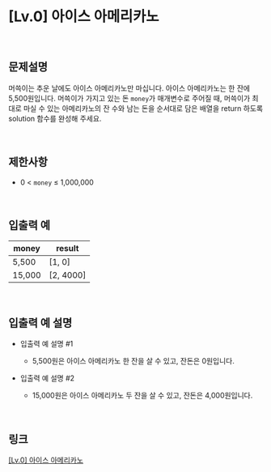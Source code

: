 # [Lv.0] 아이스 아메리카노

<br>

## 문제설명
머쓱이는 추운 날에도 아이스 아메리카노만 마십니다. 아이스 아메리카노는 한 잔에 5,500원입니다. 머쓱이가 가지고 있는 돈 `money`가 매개변수로 주어질 때, 머쓱이가 최대로 마실 수 있는 아메리카노의 잔 수와 남는 돈을 순서대로 담은 배열을 return 하도록 solution 함수를 완성해 주세요.

<br>

## 제한사항
- 0 < `money` ≤ 1,000,000

<br>

## 입출력 예
| money | result |
|---|---|
| 5,500 | [1, 0] |
| 15,000 | [2, 4000] |

<br>

## 입출력 예 설명
- 입출력 예 설명 #1
    - 5,500원은 아이스 아메리카노 한 잔을 살 수 있고, 잔돈은 0원입니다.

- 입출력 예 설명 #2
    - 15,000원은 아이스 아메리카노 두 잔을 살 수 있고, 잔돈은 4,000원입니다.

<br>

## 링크
[[Lv.0] 아이스 아메리카노](https://school.programmers.co.kr/learn/courses/30/lessons/120819)
